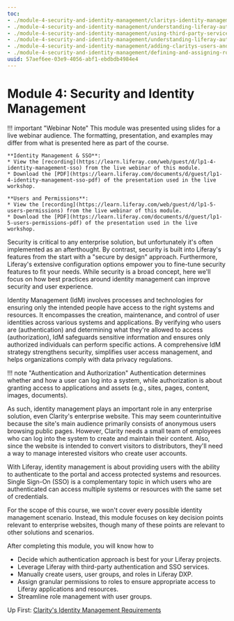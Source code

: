 ```yaml
---
toc:
- ./module-4-security-and-identity-management/claritys-identity-management-requirements.md
- ./module-4-security-and-identity-management/understanding-liferay-authentication.md
- ./module-4-security-and-identity-management/using-third-party-services-for-authentication-and-sso.md
- ./module-4-security-and-identity-management/understanding-liferay-authorization-and-user-management.md
- ./module-4-security-and-identity-management/adding-claritys-users-and-groups.md
- ./module-4-security-and-identity-management/defining-and-assigning-roles-to-claritys-users.md
uuid: 57aef6ee-03e9-4056-abf1-ebdbdb4984e4
---
```

# Module 4: Security and Identity Management

<!-- TASK: RENAME FILE, FOLDERS, AND LINKS -->

!!! important "Webinar Note"
    This module was presented using slides for a live webinar audience. The formatting, presentation, and examples may differ from what is presented here as part of the course.

    **Identity Management & SSO**:
    * View the [recording](https://learn.liferay.com/web/guest/d/lp1-4-identity-management-sso) from the live webinar of this module.
    * Download the [PDF](https://learn.liferay.com/documents/d/guest/lp1-4-identity-management-sso-pdf) of the presentation used in the live workshop.

    **Users and Permissions**:
    * View the [recording](https://learn.liferay.com/web/guest/d/lp1-5-users-permissions) from the live webinar of this module.
    * Download the [PDF](https://learn.liferay.com/documents/d/guest/lp1-5-users-permissions-pdf) of the presentation used in the live workshop.

Security is critical to any enterprise solution, but unfortunately it's often implemented as an afterthought. By contrast, security is built into Liferay's features from the start with a "secure by design" approach. Furthermore, Liferay's extensive configuration options empower you to fine-tune security features to fit your needs. While security is a broad concept, here we'll focus on how best practices around identity management can improve security and user experience.

Identity Management (IdM) involves processes and technologies for ensuring only the intended people have access to the right systems and resources. It encompasses the creation, maintenance, and control of user identities across various systems and applications. By verifying who users are (authentication) and determining what they're allowed to access (authorization), IdM safeguards sensitive information and ensures only authorized individuals can perform specific actions. A comprehensive IdM strategy strengthens security, simplifies user access management, and helps organizations comply with data privacy regulations.

!!! note "Authentication and Authorization"
    Authentication determines whether and how a user can log into a system, while authorization is about granting access to applications and assets (e.g., sites, pages, content, images, documents).

As such, identity management plays an important role in any enterprise solution, even Clarity's enterprise website. This may seem counterintuitive because the site's main audience primarily consists of anonymous users browsing public pages. However, Clarity needs a small team of employees who can log into the system to create and maintain their content. Also, since the website is intended to convert visitors to distributors, they'll need a way to manage interested visitors who create user accounts.

<!--TASK: Add Diagram-->

With Liferay, identity management is about providing users with the ability to authenticate to the portal and access protected systems and resources. Single Sign-On (SSO) is a complementary topic in which users who are authenticated can access multiple systems or resources with the same set of credentials.

For the scope of this course, we won't cover every possible identity management scenario. Instead, this module focuses on key decision points relevant to enterprise websites, though many of these points are relevant to other solutions and scenarios.

After completing this module, you will know how to

* Decide which authentication approach is best for your Liferay projects.
* Leverage Liferay with third-party authentication and SSO services.
* Manually create users, user groups, and roles in Liferay DXP.
* Assign granular permissions to roles to ensure appropriate access to Liferay applications and resources.
* Streamline role management with user groups.

Up First: [Clarity's Identity Management Requirements](./module-4-security-and-identity-management/claritys-identity-management-requirements.md)
